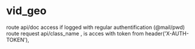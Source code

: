 # vid_geo

route api/doc access if logged with regular authentification (@mail/pwd)<br>
route request api/class_name , is acces with token from header('X-AUTH-TOKEN'),
